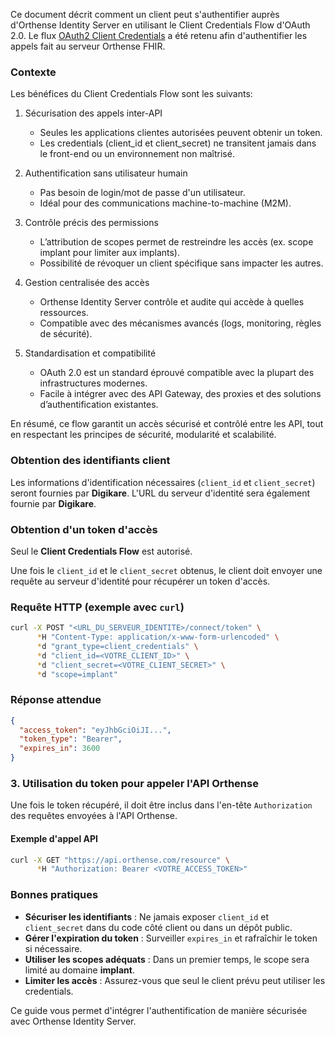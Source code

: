 Ce document décrit comment un client peut s'authentifier auprès d'Orthense Identity Server en utilisant le Client Credentials Flow d'OAuth 2.0. Le flux [OAuth2 Client Credentials](https://datatracker.ietf.org/doc/html/rfc6749#section-4.4) a été retenu afin d'authentifier les appels fait au serveur Orthense FHIR.

### Contexte

Les bénéfices du Client Credentials Flow sont les suivants:

1. Sécurisation des appels inter-API
   * Seules les applications clientes autorisées peuvent obtenir un token.
   * Les credentials (client_id et client_secret) ne transitent jamais dans le front-end ou un environnement non maîtrisé.

2. Authentification sans utilisateur humain
   * Pas besoin de login/mot de passe d'un utilisateur.
   * Idéal pour des communications machine-to-machine (M2M).

3. Contrôle précis des permissions
   * L’attribution de scopes permet de restreindre les accès (ex. scope implant pour limiter aux implants).
   * Possibilité de révoquer un client spécifique sans impacter les autres.

4. Gestion centralisée des accès
   * Orthense Identity Server contrôle et audite qui accède à quelles ressources.
   * Compatible avec des mécanismes avancés (logs, monitoring, règles de sécurité).

5. Standardisation et compatibilité
   * OAuth 2.0 est un standard éprouvé compatible avec la plupart des infrastructures modernes.
   * Facile à intégrer avec des API Gateway, des proxies et des solutions d’authentification existantes.

En résumé, ce flow garantit un accès sécurisé et contrôlé entre les API, tout en respectant les principes de sécurité, modularité et scalabilité.

### Obtention des identifiants client

Les informations d'identification nécessaires (`client_id` et `client_secret`) seront fournies par **Digikare**. L'URL du serveur d'identité sera également fournie par **Digikare**.

### Obtention d'un token d'accès

Seul le **Client Credentials Flow** est autorisé.

Une fois le `client_id` et le `client_secret` obtenus, le client doit envoyer une requête au serveur d'identité pour récupérer un token d'accès.

### Requête HTTP (exemple avec `curl`)
```sh
curl -X POST "<URL_DU_SERVEUR_IDENTITE>/connect/token" \
      *H "Content-Type: application/x-www-form-urlencoded" \
      *d "grant_type=client_credentials" \
      *d "client_id=<VOTRE_CLIENT_ID>" \
      *d "client_secret=<VOTRE_CLIENT_SECRET>" \
      *d "scope=implant"
```

### Réponse attendue
```json
{
  "access_token": "eyJhbGciOiJI...",
  "token_type": "Bearer",
  "expires_in": 3600
}
```

### 3. Utilisation du token pour appeler l'API Orthense

Une fois le token récupéré, il doit être inclus dans l'en-tête `Authorization` des requêtes envoyées à l'API Orthense.

#### Exemple d'appel API
```sh
curl -X GET "https://api.orthense.com/resource" \
      *H "Authorization: Bearer <VOTRE_ACCESS_TOKEN>"
```

### Bonnes pratiques

- **Sécuriser les identifiants** : Ne jamais exposer `client_id` et `client_secret` dans du code côté client ou dans un dépôt public.
- **Gérer l'expiration du token** : Surveiller `expires_in` et rafraîchir le token si nécessaire.
- **Utiliser les scopes adéquats** : Dans un premier temps, le scope sera limité au domaine **implant**.
- **Limiter les accès** : Assurez-vous que seul le client prévu peut utiliser les credentials.

Ce guide vous permet d'intégrer l'authentification de manière sécurisée avec Orthense Identity Server.
